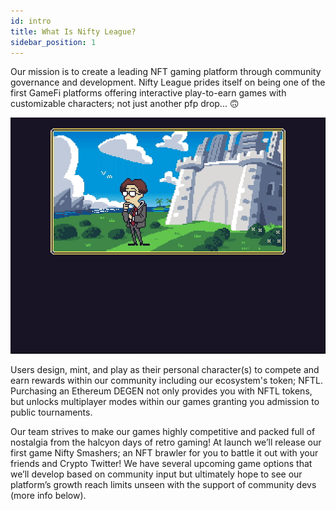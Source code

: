 ```yaml
---
id: intro
title: What Is Nifty League?
sidebar_position: 1
---
```


Our mission is to create a leading NFT gaming platform through community governance and development. Nifty League prides itself on being one of the first GameFi platforms offering interactive play-to-earn games with customizable characters; not just another pfp drop... 🙃

![](./images/story.gif)

Users design, mint, and play as their personal character(s) to compete and earn rewards within our community including our ecosystem's token; NFTL. Purchasing an Ethereum DEGEN not only provides you with NFTL tokens, but unlocks multiplayer modes within our games granting you admission to public tournaments.

Our team strives to make our games highly competitive and packed full of nostalgia from the halcyon days of retro gaming! At launch we’ll release our first game Nifty Smashers; an NFT brawler for you to battle it out with your friends and Crypto Twitter! We have several upcoming game options that we’ll develop based on community input but ultimately hope to see our platform’s growth reach limits unseen with the support of community devs (more info below).
